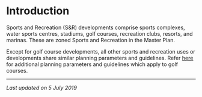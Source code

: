 # Introduction

Sports and Recreation (S&R) developments comprise sports complexes, water sports centres, stadiums, golf courses, recreation clubs, resorts, and marinas. These are zoned Sports and Recreation in the Master Plan.

Except for golf course developments, all other sports and recreation uses or developments share similar planning parameters and guidelines. Refer [here](https://www.ura.gov.sg/Corporate/Guidelines/Development-Control/Non-Residential/SR/Golf) for additional planning parameters and guidelines which apply to golf courses.

---

*Last updated on 5 July 2019*
